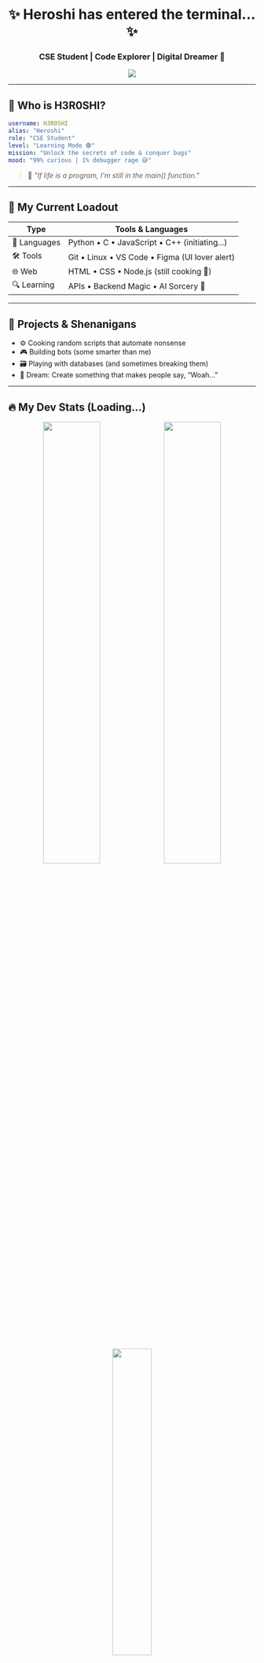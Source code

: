 <!-- README.md for H3R0SHI -->

<h1 align="center">✨ Heroshi has entered the terminal... ✨</h1>
<h3 align="center">CSE Student | Code Explorer | Digital Dreamer 🌌</h3>

<p align="center">
  <img src="https://readme-typing-svg.herokuapp.com?font=Fira+Code&duration=3000&pause=500&color=00FEEF&center=true&vCenter=true&width=440&lines=print('Hello+World!');echo+%22Hey%2C+I'm+H3R0SHI!%22;Learning+Life+%26+Code...;Welcome+to+my+digital+dojo!%F0%9F%8F%B3" />
</p>

---

## 👾 Who is H3R0SHI?

```yaml
username: H3R0SHI
alias: "Heroshi"
role: "CSE Student"
level: "Learning Mode 🟢"
mission: "Unlock the secrets of code & conquer bugs"
mood: "99% curious | 1% debugger rage 😅"
```

> 💬 *"If life is a program, I'm still in the main() function."*

---

## 🧠 My Current Loadout

| Type       | Tools & Languages                       |
|------------|------------------------------------------|
| 💬 Languages | Python • C • JavaScript • C++ (initiating...) |
| 🛠️ Tools     | Git • Linux • VS Code • Figma (UI lover alert) |
| 🌐 Web       | HTML • CSS • Node.js (still cooking 🍜) |
| 🔍 Learning  | APIs • Backend Magic • AI Sorcery 🤖 |

---

## 🧪 Projects & Shenanigans

- ⚙️ Cooking random scripts that automate nonsense
- 🎮 Building bots (some smarter than me)
- 🗃️ Playing with databases (and sometimes breaking them)
- 🌌 Dream: Create something that makes people say, “Woah…”

---

## 🔥 My Dev Stats (Loading...)

<p align="center">
  <img src="https://github-readme-stats.vercel.app/api?username=H3R0SHI&show_icons=true&theme=radical&hide_border=true" width="48%" />
  <img src="https://github-readme-streak-stats.herokuapp.com?user=H3R0SHI&theme=radical&hide_border=true" width="48%" />
</p>

<p align="center">
  <img src="https://github-readme-stats.vercel.app/api/top-langs/?username=H3R0SHI&layout=compact&theme=radical&hide_border=true" width="40%" />
</p>

---

## 💡 Random Facts

- 🧃 I drink more code than coffee
- 🕹️ Gaming fuels my logic
- 🧩 I love solving problems (especially the ones I accidentally created)
- 🧙‍♂️ I believe in code magic ✨

---

## 📫 Ping Me, Maybe?

Want to team up, chat code, or just share memes?
> DM me or drop by my repos — I'm always around 👀  
> ⚡ _"May the source be with you."_ ⚡

---

<p align="center">
  <img src="https://media.giphy.com/media/JIX9t2j0ZTN9S/giphy.gif" height="160" />
</p>

<p align="center">
  <b>Thanks for scrolling!</b> <br>
  💥 <i>Keep exploring, keep learning, and never stop compiling.</i> 💥
</p>

